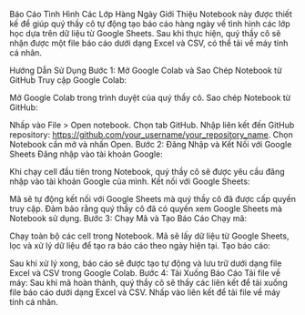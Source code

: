 Báo Cáo Tình Hình Các Lớp Hàng Ngày
Giới Thiệu
Notebook này được thiết kế để giúp quý thầy cô tự động tạo báo cáo hàng ngày về tình hình các lớp học dựa trên dữ liệu từ Google Sheets. Sau khi thực hiện, quý thầy cô sẽ nhận được một file báo cáo dưới dạng Excel và CSV, có thể tải về máy tính cá nhân.

Hướng Dẫn Sử Dụng
Bước 1: Mở Google Colab và Sao Chép Notebook từ GitHub
Truy cập Google Colab:

Mở Google Colab trong trình duyệt của quý thầy cô.
Sao chép Notebook từ GitHub:

Nhấp vào File > Open notebook.
Chọn tab GitHub.
Nhập liên kết đến GitHub repository: https://github.com/your_username/your_repository_name.
Chọn Notebook cần mở và nhấn Open.
Bước 2: Đăng Nhập và Kết Nối với Google Sheets
Đăng nhập vào tài khoản Google:

Khi chạy cell đầu tiên trong Notebook, quý thầy cô sẽ được yêu cầu đăng nhập vào tài khoản Google của mình.
Kết nối với Google Sheets:

Mã sẽ tự động kết nối với Google Sheets mà quý thầy cô đã được cấp quyền truy cập. Đảm bảo rằng quý thầy cô đã có quyền xem Google Sheets mà Notebook sử dụng.
Bước 3: Chạy Mã và Tạo Báo Cáo
Chạy mã:

Chạy toàn bộ các cell trong Notebook. Mã sẽ lấy dữ liệu từ Google Sheets, lọc và xử lý dữ liệu để tạo ra báo cáo theo ngày hiện tại.
Tạo báo cáo:

Sau khi xử lý xong, báo cáo sẽ được tạo tự động và lưu trữ dưới dạng file Excel và CSV trong Google Colab.
Bước 4: Tải Xuống Báo Cáo
Tải file về máy:
Sau khi mã hoàn thành, quý thầy cô sẽ thấy các liên kết để tải xuống file báo cáo dưới dạng Excel và CSV.
Nhấp vào liên kết để tải file về máy tính cá nhân.
